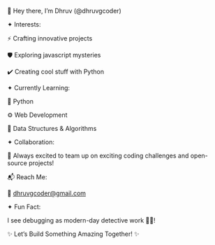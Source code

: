 👾 Hey there, I’m Dhruv (@dhruvgcoder)

✦ Interests:

⚡ Crafting innovative projects

🛡️ Exploring javascript mysteries

✔️ Creating cool stuff with Python

✦ Currently Learning: 

🐍 Python

⚙️ Web Development

🌚 Data Structures & Algorithms 

✦ Collaboration:

💬 Always excited to team up on exciting coding challenges and open-source projects!

📬 Reach Me:

📧 dhruvgcoder@gmail.com

✦ Fun Fact:

I see debugging as modern-day detective work 🕵️‍♂️!

✨ Let’s Build Something Amazing Together! ✨
